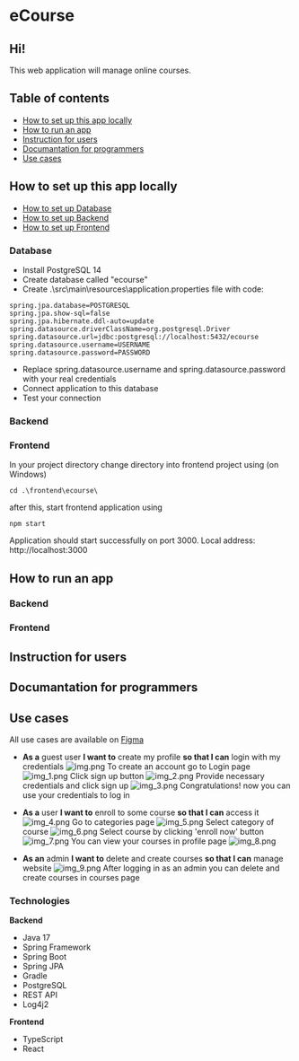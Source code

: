 # eCourse

## Hi!
This web application will manage online courses.

## Table of contents
* [How to set up this app locally](#How-to-set-up-this-app-locally)
* [How to run an app](#How-to-run-an-app)
* [Instruction for users](#Instruction-for-users)
* [Documantation for programmers](#Documantation-for-programmers)
* [Use cases](#Use-cases)

## How to set up this app locally

* [How to set up Database](#Database)
* [How to set up Backend](#Backend)
* [How to set up Frontend](#Frontend)

### Database

* Install PostgreSQL 14 
* Create database called "ecourse"
* Create .\src\main\resources\application.properties file with code:
``` 
spring.jpa.database=POSTGRESQL
spring.jpa.show-sql=false
spring.jpa.hibernate.ddl-auto=update
spring.datasource.driverClassName=org.postgresql.Driver
spring.datasource.url=jdbc:postgresql://localhost:5432/ecourse
spring.datasource.username=USERNAME
spring.datasource.password=PASSWORD
```
* Replace spring.datasource.username and spring.datasource.password with your real credentials
* Connect application to this database
* Test your connection

### Backend

### Frontend

In your project directory change directory into frontend project using (on Windows)
```bash=
cd .\frontend\ecourse\ 
```
after this, start frontend application using
```bash=
npm start
```
Application should start successfully on port 3000. Local address: http://localhost:3000
## How to run an app

### Backend

### Frontend

## Instruction for users

## Documantation for programmers

## Use cases
All use cases are available on [Figma](https://www.figma.com/file/aduqkrC7mxm79UCrxeZWGy/WNDTAW?node-id=2%3A51)
* **As a** guest user **I want to** create my profile **so that I can** login with my credentials
![img.png](readme-photos/img.png)
To create an account go to Login page
![img_1.png](readme-photos/img_1.png)
Click sign up button
![img_2.png](readme-photos/img_2.png)
Provide necessary credentials and click sign up
![img_3.png](readme-photos/img_3.png)
Congratulations! now you can use your credentials to log in



* **As a** user **I want to** enroll to some course **so that I can** access it
![img_4.png](readme-photos/img_4.png)
Go to categories page
![img_5.png](readme-photos/img_5.png)
Select category of course
![img_6.png](readme-photos/img_6.png)
Select course by clicking 'enroll now' button
![img_7.png](readme-photos/img_7.png)
You can view your courses in profile page
![img_8.png](readme-photos/img_8.png)



* **As an** admin **I want to** delete and create courses **so that I can** manage website 
![img_9.png](readme-photos/img_9.png)
After logging in as an admin you can delete and create courses in courses page

### Technologies

**Backend**
- Java 17
- Spring Framework
- Spring Boot
- Spring JPA
- Gradle
- PostgreSQL
- REST API
- Log4j2

**Frontend**
- TypeScript
- React
